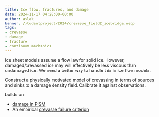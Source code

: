 ```yaml
---
title: Ice flow, fractures, and damage
date: 2024-11-17 04:28:00+00:00
author: aslak
banner: /studentproject/2024/crevasse_field2_icebridge.webp
tags:
- crevasse
- damage
- fracture
- continuum mechanics
---
```


Ice sheet models assume a flow law for solid ice. However, damaged/crevassed ice may will effectively be less viscous than undamaged ice. We need a better way to handle this in ice flow models. 

<!--more-->

Construct a physically motivated model of crevassing in terms of sources and sinks to a damage density field. Calibrate it against observations. 


builds on
* [damage in PISM](https://www.pism.io/docs/manual/modeling-choices/marine/damage.html)
* An empirical [crevasse failure criterion](/publication/2024-04-26-failure-criterion/)